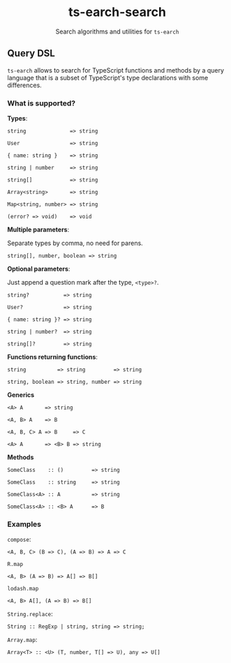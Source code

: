 <h1 align="center">ts-earch-search</h1>

<p align="center">
Search algorithms and utilities for <code>ts-earch</code>
</p>

## Query DSL

`ts-earch` allows to search for TypeScript functions and methods by a query
language that is a subset of TypeScript's type declarations with some
differences.

### What is supported?

**Types**:

```
string              => string

User                => string

{ name: string }    => string

string | number     => string

string[]            => string

Array<string>       => string

Map<string, number> => string

(error? => void)    => void
```

**Multiple parameters**:

Separate types by comma, no need for parens.

```
string[], number, boolean => string
```

**Optional parameters**:

Just append a question mark after the type, `<type>?`.

```
string?           => string

User?             => string

{ name: string }? => string

string | number?  => string

string[]?         => string
```

**Functions returning functions**:

```
string          => string         => string

string, boolean => string, number => string
```

**Generics**

```
<A> A       => string

<A, B> A    => B

<A, B, C> A => B     => C

<A> A       => <B> B => string
```

**Methods**

```
SomeClass    :: ()         => string

SomeClass    :: string     => string

SomeClass<A> :: A          => string

SomeClass<A> :: <B> A      => B
```

### Examples

`compose`:

```
<A, B, C> (B => C), (A => B) => A => C
```

`R.map`

```
<A, B> (A => B) => A[] => B[]
```

`lodash.map`

```
<A, B> A[], (A => B) => B[]
```

`String.replace`:

```
String :: RegExp | string, string => string;
```

`Array.map`:

```
Array<T> :: <U> (T, number, T[] => U), any => U[]
```
